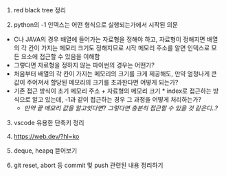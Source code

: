 1. red black tree 정리

2. python의 -1 인덱스는 어떤 형식으로 실행되는가에서 시작된 의문  
- C나 JAVA의 경우 배열에 들어가는 자료형을 정해야 하고, 자료형이 정해지면 배열의 각 칸이 가지는 메모리 크기도 정해지므로 시작 메모리 주소를 알면 인덱스로 모든 요소에 접근할 수 있음을 이해함
- 그렇다면 자료형을 정하지 않는 파이썬의 경우는 어떤가?
- 처음부터 배열의 각 칸이 가지는 메모리의 크기를 크게 제공해도, 만약 엄청나게 큰 값이 주어져서 할당된 메모리의 크기를 초과한다면 어떻게 되는가?
- 기존 접근 방식이 초기 메모리 주소 + 자료형의 메모리 크기 * index로 접근하는 방식으로 알고 있는데, -1과 같이 접근하는 경우 그 과정을 어떻게 처리하는가?
  - *만약 끝 메모리 값을 알고잇다면? 그렇다면 충분히 접근할 수 있을 것 같은디..?*

3. vscode 유용한 단축키 정리

4. https://web.dev/?hl=ko

5. deque, heapq 뜯어보기

6. git reset, abort 등 commit 및 push 관련된 내용 정리하기